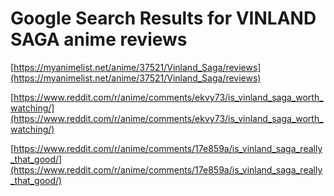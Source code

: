 # Google Search Results for VINLAND SAGA anime reviews
[https://myanimelist.net/anime/37521/Vinland_Saga/reviews](https://myanimelist.net/anime/37521/Vinland_Saga/reviews)

[https://www.reddit.com/r/anime/comments/ekvy73/is_vinland_saga_worth_watching/](https://www.reddit.com/r/anime/comments/ekvy73/is_vinland_saga_worth_watching/)

[https://www.reddit.com/r/anime/comments/17e859a/is_vinland_saga_really_that_good/](https://www.reddit.com/r/anime/comments/17e859a/is_vinland_saga_really_that_good/)

